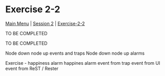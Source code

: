 # Exercise 2-2 

[Main Menu](../README.md) | [Session 2](../session2/README.md) | [Exercise-2-2](../session1/Exercise-2-2.md)

TO BE COMPLETED

TO BE COMPLETED

Node down node up events and traps
Node down node up alarms

Exercise - happiness alarm
happines alarm
event from trap
event from UI
event from ReST / Rester